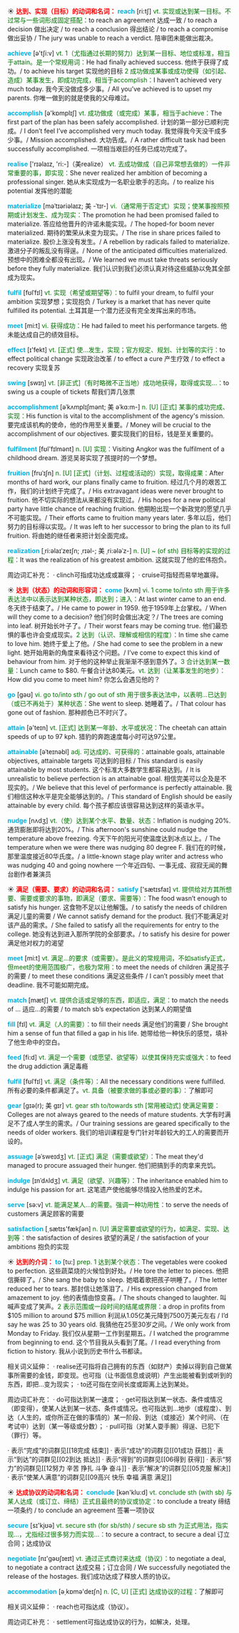 ☀ <font color="red">**达到、实现（目标）的动词和名词：**</font>
<font color="sky blue">**reach**</font> [ri:tʃ] 
<font color="rgb(227, 108, 9)">vt. 实现或达到某一目标。不过常与一些词形成固定搭配：</font>to reach an agreement 达成一致 / to reach a decision 做出决定 / to reach a conclusion 得出结论 / to reach a compromise 做出妥协 / The jury was unable to reach a verdict. 陪审团未能做出裁决。

<font color="sky blue">**achieve**</font> [ə'tʃi:v] 
<font color="rgb(227, 108, 9)">vt. 1（尤指通过长期的努力）达到某一目标、地位或标准，相当于attain。是一个常规用词：</font>He had finally achieved success. 他终于获得了成功。/ to achieve his target  实现他的目标 <font color="rgb(227, 108, 9)">2 成功做成某事或成功使得（如引起、造成）某事发生，即成功完成，相当于accomplish：</font>I haven’t achieved very much today. 我今天没做成多少事。/ All you’ve achieved is to upset my parents. 你唯一做到的就是使我的父母难过。

<font color="sky blue">**accomplish**</font> [ə'kɒmplɪʃ] 
<font color="rgb(227, 108, 9)">vt. 成功做成（或完成）某事，相当于achieve：</font>The first part of the plan has been safely accomplished. 计划的第一部分已顺利完成。/ I don’t feel I’ve accomplished very much today. 我觉得我今天没干成多少事。/ Mission accomplished. 大功告成。/ A rather difficult task had been successfully accomplished. 一项相当艰巨的任务已成功完成了。

<font color="sky blue">**realise**</font> ['rɪəlaɪz, 'ri:-]（美realize）
<font color="rgb(227, 108, 9)">vt. 去成功做成（自己非常想去做的）一件非常重要的事，即实现：</font>She never realized her ambition of becoming a professional singer. 她从未实现成为一名职业歌手的志向。/ to realize his potential 发挥他的潜能
           
<font color="sky blue">**materialize**</font> [məˈtɪəriəlaɪz; 美 -ˈtɪr-]
<font color="rgb(227, 108, 9)">vi.（通常用于否定式）实现；使某事按照预期或计划发生、成为现实：</font>The promotion he had been promised failed to materialize. 答应给他晋升的许诺未能实现。/ The hoped-for boom never materialized. 期待的繁荣从未变为现实。/ The rise in share prices failed to materialize. 股价上涨没有发生。/ A rebellion by radicals failed to materialize. 激进分子的叛乱没有得逞。/ None of the anticipated difficulties materialized. 预想中的困难全都没有出现。/ We learned we must take threats seriously before they fully materialize. 我们认识到我们必须认真对待这些威胁以免其全部成为现实。

<font color="sky blue">**fulfil**</font> [fʊlˈfɪl]
<font color="rgb(227, 108, 9)">vt. 实现（希望或期望等）：</font>to fulfil your dream, to fulfil your ambition 实现梦想；实现抱负 / Turkey is a market that has never quite fulfilled its potential. 土耳其是一个潜力还没有完全发挥出来的市场。
     
<font color="sky blue">**meet**</font> [mi:t] 
<font color="rgb(227, 108, 9)">vi. 获得成功：</font>He had failed to meet his performance targets. 他未能达成自己的绩效目标。

<font color="sky blue">**effect**</font> [ɪ'fekt] 
<font color="rgb(227, 108, 9)">vt. [正式] 使…发生，实现；官方规定、规划、计划等的实行：</font>to effect political change 实现政治改革 / to effect a cure 产生疗效 / to effect a recovery 实现复苏

<font color="sky blue">**swing**</font> [swɪŋ] 
<font color="rgb(227, 108, 9)">vt. [非正式]（有时略微不正当地）成功地获得，取得或实现…：</font>to swing us a couple of tickets 帮我们弄几张票
           
<font color="sky blue">**accomplishment**</font> [əˈkʌmplɪʃmənt; 美 əˈkɑ:m-]
<font color="rgb(227, 108, 9)">n. [U] [正式] 某事的成功完成、实现：</font>His function is vital to the accomplishment of the agency's mission. 要完成该机构的使命，他的作用至关重要。/ Money will be crucial to the accomplishment of our objectives. 要实现我们的目标，钱是至关重要的。
           
<font color="sky blue">**fulfilment**</font> [fʊl'fɪlmənt]
<font color="rgb(227, 108, 9)">n. [U] 实现：</font>Visiting Angkor was the fulfilment of a childhood dream. 游览吴哥实现了孩提时的一个梦想。

<font color="sky blue">**fruition**</font> [fruˈɪʃn]
<font color="rgb(227, 108, 9)">n. [U] [正式]（计划、过程或活动的）实现，取得成果：</font>After months of hard work, our plans finally came to fruition. 经过几个月的艰苦工作，我们的计划终于完成了。/ His extravagant ideas were never brought to fruition. 他不切实际的想法从来都没有实现过。/ His hopes for a new political party have little chance of reaching fruition. 他期盼出现一个新政党的愿望几乎不可能实现。/ Their efforts came to fruition many years later. 多年以后，他们努力的目标得以实现。/ It was left to her successor to bring the plan to its full fruition. 将由她的继任者来把计划全面完成。
           
<font color="sky blue">**realization**</font> [ˌri:əlaɪˈzeɪʃn; ˌrɪəl-; 美 ˌri:ələˈz-]
<font color="rgb(227, 108, 9)">n. [U] ~ (of sth) 目标等的实现的过程：</font>It was the realization of his greatest ambition. 这就实现了他的宏伟抱负。
 
周边词汇补充：
· clinch可指成功达成或赢得；
· cruise可指轻而易举地赢得。

☀ <font color="red">**达到（状态）的动词和形容词：**</font>
<font color="sky blue">**come**</font> [kʌm] 
<font color="rgb(227, 108, 9)">vi. 1 come to/into sth 用于许多表达法中以表示达到某种状态，即达到；进入：</font>At last winter came to an end. 冬天终于结束了。/ He came to power in 1959. 他于1959年上台掌权。/ When will they come to a decision? 他们何时会做出决定？/ The trees are coming into leaf. 树开始长叶子了。/ Their worst fears may be coming true. 他们最恐惧的事也许会变成现实。<font color="rgb(227, 108, 9)">2 达到（认识、理解或相信的程度）：</font>In time she came to love him. 她终于爱上了他。/ She had come to see the problem in a new light. 她开始用新的角度来看待这个问题。/ I’ve come to expect this kind of behaviour from him. 对于他的这种举止我渐渐不感到意外了。<font color="rgb(227, 108, 9)">3 合计达到某一数量：</font>Lunch came to $80. 午餐合计达80美元。<font color="rgb(227, 108, 9)">vt. 达到（让某事发生的地步）：</font>How did you come to meet him? 你怎么会遇见他的？

<font color="sky blue">**go**</font> [ɡəʊ] 
<font color="rgb(227, 108, 9)">vi. go to/into sth / go out of sth 用于很多表达法中，以表明…已达到（或已不再处于）某种状态：</font>She went to sleep. 她睡着了。/ That colour has gone out of fashion. 那种颜色已不时兴了。

<font color="sky blue">**attain**</font> [ə'teɪn] 
<font color="rgb(227, 108, 9)">vt. [正式] 达到某一年龄、水平或状况：</font>The cheetah can attain speeds of up to 97 kph. 猎豹的奔跑速度每小时可达97公里。
                      
<font color="sky blue">**attainable**</font> [əˈteɪnəbl]
<font color="rgb(227, 108, 9)">adj. 可达成的、可获得的：</font>attainable goals, attainable objectives, attainable targets 可达到的目标 / This standard is easily attainable by most students. 这个标准大多数学生都容易达到。/ It is unrealistic to believe perfection is an attainable goal. 相信完美可以企及是不现实的。/ We believe that this level of performance is perfectly attainable. 我们相信这种水平是完全能够达到的。/ This standard of English should be easily attainable by every child. 每个孩子都应该很容易达到这样的英语水平。

<font color="sky blue">**nudge**</font> [nʌdʒ]
<font color="rgb(227, 108, 9)">vt.（使）达到某个水平、数量、状态：</font>Inflation is nudging 20%. 通货膨胀即将达到20%。/ This afternoon's sunshine could nudge the temperature above freezing. 今天下午的阳光可使温度达到冰点以上。/ The temperature when we were there was nudging 80 degree F. 我们在的时候，那里温度接近80华氏度。/ a little-known stage play writer and actress who was nudging 40 and going nowhere 一个年近四旬、一事无成、寂寂无闻的舞台剧作者兼演员

☀ <font color="red">**满足（需要、要求）的动词和名词：**</font>
<font color="sky blue">**satisfy**</font> ['sætɪsfaɪ] 
<font color="rgb(227, 108, 9)">vt. 提供给对方其所想要、需要或要求的事物，即满足（要求、需要等）：</font>The food wasn’t enough to satisfy his hunger. 这食物不足以让他解饿。/ to satisfy the needs of children 满足儿童的需要 / We cannot satisfy demand for the product. 我们不能满足对该产品的需求。/ She failed to satisfy all the requirements for entry to the college. 她没有达到进入那所学院的全部要求。/ to satisfy his desire for power 满足他对权力的渴望

<font color="sky blue">**meet**</font> [mi:t] 
<font color="rgb(227, 108, 9)">vt. 满足…的要求（或需要）。是此义的常规用词，不如satisfy正式，但meet的使用范围极广，也极为常用：</font>to meet the needs of children 满足孩子的需要 / to meet these conditions 满足这些条件 / I can’t possibly meet that deadline. 我不可能如期完成。

<font color="sky blue">**match**</font> [mætʃ] 
<font color="rgb(227, 108, 9)">vt. 提供合适或足够的东西，即适应，满足：</font>to match the needs of ... 适应…的需要 / to match sb’s expectation 达到某人的期望值

<font color="sky blue">**fill**</font> [fɪl] 
<font color="rgb(227, 108, 9)">vt. 满足（人的需要）：</font>to fill their needs 满足他们的需要 / She brought him a sense of fun that filled a gap in his life. 她带给他一种快乐的感觉，填补了他生命中的空白。

<font color="sky blue">**feed**</font> [fi:d] 
<font color="rgb(227, 108, 9)">vt. 满足一个需要（或愿望、欲望等）以使其保持充实或强大：</font>to feed the drug addiction 满足毒瘾
                      
<font color="sky blue">**fulfil**</font> [fʊlˈfɪl]
<font color="rgb(227, 108, 9)">vt. 满足（条件等）：</font>All the necessary conditions were fulfilled. 所有必要的条件都满足了。<font color="rgb(227, 108, 9)">vt. 具备（被要求做的事或必要的事）：</font>了解即可
           
<font color="sky blue">**gear**</font> [gɪə(r); 美 gɪr]
<font color="rgb(227, 108, 9)">vt. gear sth to/towards sth [常用被动式] 使满足需要：</font>Colleges are not always geared to the needs of mature students. 大学有时满足不了成人学生的需求。/ Our training sessions are geared specifically to the needs of older workers. 我们的培训课程是专门针对年龄较大的工人的需要而开设的。

<font color="sky blue">**assuage**</font> [əˈsweɪdʒ]
<font color="rgb(227, 108, 9)">vt. [正式] 满足（需要或欲望）：</font>The meat they'd managed to procure assuaged their hunger. 他们把搞到手的肉拿来充饥。
           
<font color="sky blue">**indulge**</font> [ɪnˈdʌldʒ]
<font color="rgb(227, 108, 9)">vt. 满足（欲望、兴趣等）：</font>The inheritance enabled him to indulge his passion for art. 这笔遗产使他能够尽情投入他热爱的艺术。

<font color="sky blue">**serve**</font> [sə:v] 
<font color="rgb(227, 108, 9)">vt. 能满足某人…的需要。强调一种功用性：</font>to serve the needs of customers 满足顾客的需要

<font color="sky blue">**satisfaction**</font> [͵sætɪs'fækʃən] 
<font color="rgb(227, 108, 9)">n. [U] 满足需要或欲望的行为，如满足、实现、达到等：</font>the satisfaction of desires 欲望的满足 / the satisfaction of your ambitions 抱负的实现

☀ <font color="red">**达到的介词：**</font>
<font color="sky blue">**to**</font> [tu:] 
<font color="rgb(227, 108, 9)">prep. 1 达到某个状态：</font>The vegetables were cooked to perfection. 这些蔬菜烧的火候恰到好处。/ He tore the letter to pieces. 他把信撕碎了。/ She sang the baby to sleep. 她唱着歌把孩子哄睡了。/ The letter reduced her to tears. 那封信让她落泪了。/ His expression changed from amazement to joy. 他的表情由惊变喜。/ The shouts changed to laughter. 叫喊声变成了笑声。<font color="rgb(227, 108, 9)">2 表示范围或一段时间的结尾或界限：</font>a drop in profits from $105 million to around $75 million 利润从1.05亿美元降到7500万美元左右 / I’d say he was 25 to 30 years old. 我猜他在25至30岁之间。/ We only work from Monday to Friday. 我们仅从星期一工作到星期五。/ I watched the programme from beginning to end. 这个节目我从头看到了尾。/ I read everything from fiction to history. 我从小说到历史书什么书都读。

相关词义延伸：
· realise还可指将自己拥有的东西（如财产）卖掉以得到自己做某事所需要的金钱，即变现。也可指（让书面信息或说明）产生出能被看到或听到的东西，即把…变为现实；
· to还可指在空间长度或距离上达到某处。

周边词汇补充：
· do可指达到某一速度；
· get可指达到某一状态、条件或情况（即变得），使某人达到某一状态、条件或情况。也可指达到…地步（或程度）、到达（人生的，或你所正在做的事情的）某一阶段、到达（或接近）某个时间、（在考试中）达到（某一等级或分数）；
· pull可指（对某人耍手腕）得逞、已犯下（罪行）等。

· 表示“完成”的词群见[[18完成 结束]]
· 表示“成功”的词群见[[01成功 获胜]]
· 表示“到达”的词群见[[02到达 抵达]]
· 表示“得到”的词群见[[06得到 获得]]
· 表示“努力”的词群见[[12努力 辛苦 挣扎 斗争 奋斗]]
· 表示“解决”的词群见[[05克服 解决]]
· 表示“使某人满意”的词群见[[09高兴 快乐 幸福 满意 满足]]

☀ <font color="red">**达成协议的动词和名词：**</font>
<font color="sky blue">**conclude**</font> [kən'klu:d] 
<font color="rgb(227, 108, 9)">vt. conclude sth (with sb) 与某人达成（或订立、缔结）正式且最终的协议或协定：</font>to conclude a treaty 缔结一项条约 / to conclude an agreement 签署一项协议

<font color="sky blue">**secure**</font> [sɪ'kjʊə] 
<font color="rgb(227, 108, 9)">vt. secure sth (for sb/sth) / secure sb sth 为正式用法，指实现…，尤指经过很多努力而实现…：</font>to secure a contract, to secure a deal 订立合同；达成协议

<font color="sky blue">**negotiate**</font> [nɪ'ɡəʊʃɪeɪt] 
<font color="rgb(227, 108, 9)">vt. 通过正式商讨来达成（协议）：</font>to negotiate a deal, to negotiate a contract 达成交易；订立合同 / We successfully negotiated the release of the hostages. 我们成功达成了释放人质的协议。

<font color="sky blue">**accommodation**</font> [ə͵kɒmə'deɪʃn] 
<font color="rgb(227, 108, 9)">n. [C, U] [正式] 达成协议的过程：</font>了解即可

相关词义延伸：
· reach也可指达成（协议）。

周边词汇补充：
· settlement可指达成协议的行为，如解决，处理。
